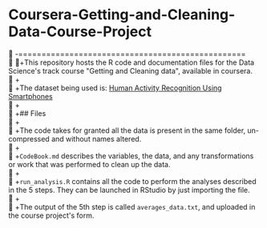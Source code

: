 # Coursera-Getting-and-Cleaning-Data-Course-Project  
   -=================================================  
  
  +This repository hosts the R code and documentation files for the Data Science's track course "Getting and Cleaning data", available in coursera.  
  +  
  +The dataset being used is: [Human Activity Recognition Using Smartphones](http://archive.ics.uci.edu/ml/datasets/Human+Activity+Recognition+Using+Smartphones)  
  +  
  +## Files  
  +  
  +The code takes for granted all the data is present in the same folder, un-compressed and without names altered.  
  +  
  +`CodeBook.md` describes the variables, the data, and any transformations or work that was performed to clean up the data.  
  +  
  +`run_analysis.R` contains all the code to perform the analyses described in the 5 steps. They can be launched in RStudio by just importing the file.  
  +  
  +The output of the 5th step is called `averages_data.txt`, and uploaded in the course project's form.  

